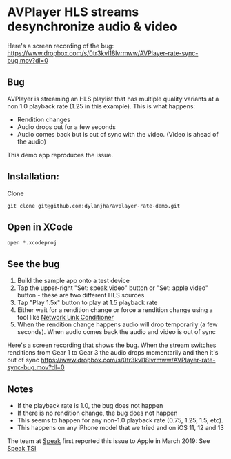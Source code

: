 # AVPlayer HLS streams desynchronize audio & video

Here's a screen recording of the bug: https://www.dropbox.com/s/0tr3kvl18lvrmww/AVPlayer-rate-sync-bug.mov?dl=0

## Bug

AVPlayer is streaming an HLS playlist that has multiple quality variants at a non 1.0 playback rate (1.25 in this example). This is what happens:

  * Rendition changes
  * Audio drops out for a few seconds
  * Audio comes back but is out of sync with the video. (Video is ahead of the audio)

This demo app reproduces the issue.

## Installation:

Clone

```
git clone git@github.com:dylanjha/avplayer-rate-demo.git
```

## Open in XCode

```
open *.xcodeproj
```

## See the bug

1. Build the sample app onto a test device
2. Tap the upper-right "Set: speak video" button or "Set: apple video" button - these are two different HLS sources
3. Tap "Play 1.5x" button to play at 1.5 playback rate
4. Either wait for a rendition change or force a rendition change using a tool like [Network Link Conditioner](https://nshipster.com/network-link-conditioner/)
5. When the rendition change happens audio will drop temporarily (a few seconds). When audio comes back the audio and video is out of sync

Here's a screen recording that shows the bug. When the stream switches renditions from Gear 1 to Gear 3 the audio drops momentarily and then it's out of sync https://www.dropbox.com/s/0tr3kvl18lvrmww/AVPlayer-rate-sync-bug.mov?dl=0

## Notes

* If the playback rate is 1.0, the bug does not happen
* If there is no rendition change, the bug does not happen
* This seems to happen for any non-1.0 playback rate (0.75, 1.25, 1.5, etc).
* This happens on any iPhone model that we tried and on iOS 11, 12 and 13

The team at [Speak](https://www.usespeak.com/) first reported this issue to Apple in March 2019: See [Speak TSI](https://paper.dropbox.com/doc/Speak-TSI-Mar-11-2019--Ayk98HqcPkntxhO9gpzkVuNUAg-BKbR9RCUZXTWrI9PXGWdD)
